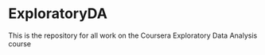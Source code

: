 ExploratoryDA
=============

This is the repository for all work on the Coursera Exploratory Data Analysis course

